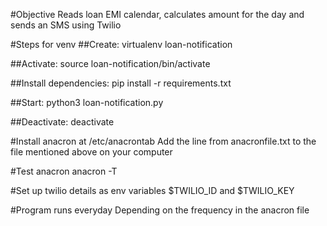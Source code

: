 #Objective
Reads loan EMI calendar, calculates amount for the day and sends an SMS using Twilio

#Steps for venv
##Create:
virtualenv loan-notification

##Activate:
source loan-notification/bin/activate

##Install dependencies:
pip install -r requirements.txt

##Start:
python3 loan-notification.py

##Deactivate:
deactivate

#Install anacron at /etc/anacrontab
Add the line from anacronfile.txt to the file mentioned above on your computer

#Test anacron
anacron -T

#Set up twilio details as env variables
$TWILIO_ID and $TWILIO_KEY

#Program runs everyday
Depending on the frequency in the anacron file
